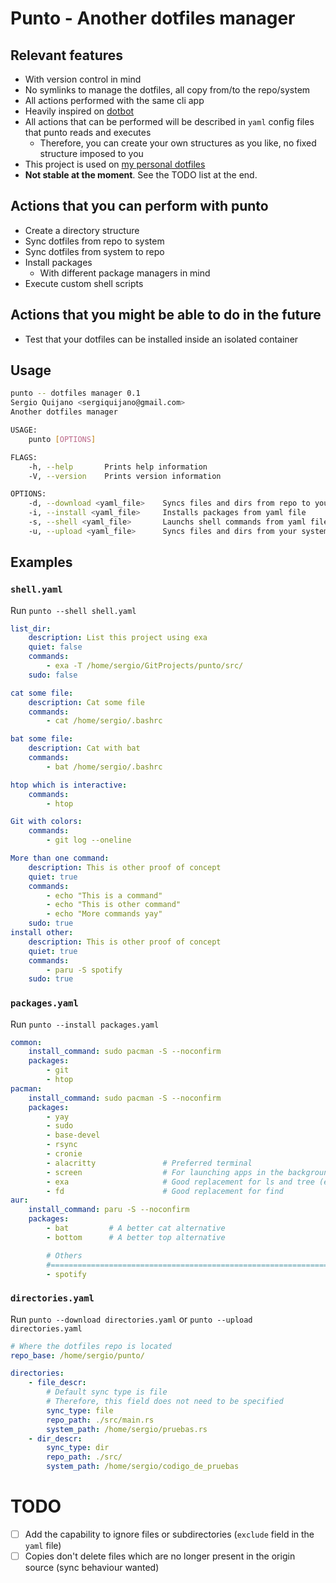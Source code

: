 # Punto - Another dotfiles manager

## Relevant features

* With version control in mind
* No symlinks to manage the dotfiles, all copy from/to the repo/system
* All actions performed with the same cli app
* Heavily inspired on [dotbot](https://github.com/anishathalye/dotbot)
* All actions that can be performed will be described in `yaml` config files that punto reads and executes
    * Therefore, you can create your own structures as you like, no fixed structure imposed to you
* This project is used on [my personal dotfiles](https://github.com/sergioquijanorey/dotfiles)
* **Not stable at the moment**. See the TODO list at the end.

## Actions that you can perform with punto

* Create a directory structure
* Sync dotfiles from repo to system
* Sync dotfiles from system to repo
* Install packages
    * With different package managers in mind
* Execute custom shell scripts

## Actions that you might be able to do in the future

* Test that your dotfiles can be installed inside an isolated container

## Usage

~~~bash
punto -- dotfiles manager 0.1
Sergio Quijano <sergiquijano@gmail.com>
Another dotfiles manager

USAGE:
    punto [OPTIONS]

FLAGS:
    -h, --help       Prints help information
    -V, --version    Prints version information

OPTIONS:
    -d, --download <yaml_file>    Syncs files and dirs from repo to your system
    -i, --install <yaml_file>     Installs packages from yaml file
    -s, --shell <yaml_file>       Launchs shell commands from yaml file
    -u, --upload <yaml_file>      Syncs files and dirs from your system to repo
~~~

## Examples

### `shell.yaml`

Run `punto --shell shell.yaml`

~~~yaml
list_dir:
    description: List this project using exa
    quiet: false
    commands:
        - exa -T /home/sergio/GitProjects/punto/src/
    sudo: false

cat some file:
    description: Cat some file
    commands:
        - cat /home/sergio/.bashrc

bat some file:
    description: Cat with bat
    commands:
        - bat /home/sergio/.bashrc

htop which is interactive:
    commands:
        - htop

Git with colors:
    commands:
        - git log --oneline

More than one command:
    description: This is other proof of concept
    quiet: true
    commands:
        - echo "This is a command"
        - echo "This is other command"
        - echo "More commands yay"
    sudo: true
install other:
    description: This is other proof of concept
    quiet: true
    commands:
        - paru -S spotify
    sudo: true
~~~

### `packages.yaml`

Run `punto --install packages.yaml`

~~~yaml
common:
    install_command: sudo pacman -S --noconfirm
    packages:
        - git
        - htop
pacman:
    install_command: sudo pacman -S --noconfirm
    packages:
        - yay
        - sudo
        - base-devel
        - rsync
        - cronie
        - alacritty               # Preferred terminal
        - screen                  # For launching apps in the background
        - exa                     # Good replacement for ls and tree (exa -T)
        - fd                      # Good replacement for find
aur:
    install_command: paru -S --noconfirm
    packages:
        - bat         # A better cat alternative
        - bottom      # A better top alternative

        # Others
        #===============================================================================
        - spotify
~~~

### `directories.yaml`

Run `punto --download directories.yaml` or `punto --upload directories.yaml`

~~~yaml
# Where the dotfiles repo is located
repo_base: /home/sergio/punto/

directories:
    - file_descr:
        # Default sync type is file
        # Therefore, this field does not need to be specified
        sync_type: file
        repo_path: ./src/main.rs
        system_path: /home/sergio/pruebas.rs
    - dir_descr:
        sync_type: dir
        repo_path: ./src/
        system_path: /home/sergio/codigo_de_pruebas
~~~

# TODO

* [ ] Add the capability to ignore files or subdirectories (`exclude` field in the `yaml` file)
* [ ] Copies don't delete files which are no longer present in the origin source (sync behaviour wanted)
